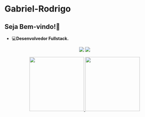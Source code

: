 # Gabriel-Rodrigo

## Seja Bem-vindo!👋

 - 💻<strong>Desenvolvedor Fullstack.</strong>
  
   <!--<p align="center">
  <a href="https://github.com/gabrielrodrig0">
    <img
      height="180em"
      src="https://github-readme-stats.vercel.app/api?username=gabrielrodrig0&show_icons=true&theme=dark&include_all_commits=true&count_private=true"
    />
   <img
      height="180em"
      src="https://github-readme-stats.vercel.app/api/top-langs/?username=Rhuan-Gonzaga&layout=compact&langs_count=16&theme=dark"
    />
  </a>
</p> -->
         
         
 
<p align="center">
  <a href="https://www.linkedin.com/in/gabriel-rodrigo-dev/" target="_blank"><img src="https://img.shields.io/badge/-LinkedIn-%230077B5?style=for-the-badge&logo=linkedin&logoColor=white" target="_blank"></a>
  <a href = "mailto: gabrielrodrigonaga@gmail.com"><img src="https://img.shields.io/badge/-Gmail-%23333?style=for-the-badge&logo=gmail&logoColor=white" target="_blank"></a>
</p>


<div>
  <p align="center">
   <a href="https://github.com/gabrielrodrig0">
     <img
       height="180em"
       src="https://github-readme-stats.vercel.app/api?username=gabrielrodrig0&show_icons=true&theme=dracula&include_all_commits=true&count_private=true"
     />
     <img
       height="180em"
       src="https://github-readme-stats.vercel.app/api/top-langs/?username=gabrielrodrig0&layout=compact&langs_count=16&theme=dracula"
     />
   </a>
 </p>
    
</div>


    
</div>
 
